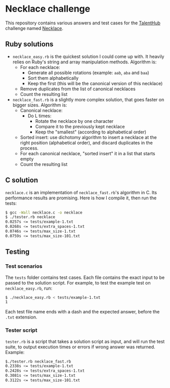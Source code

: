 # Necklace challenge

This repository contains various answers and test cases for the [TalentHub](https://talenthub.jp) challenge named [Necklace](https://talenthub.jp/coding_test/show/6).

## Ruby solutions

- `necklace_easy.rb` is the quickest solution I could come up with. It heavily
  relies on Ruby's string and array manipulation methods. Algorithm is:
  * For each necklace:
    * Generate all possible rotations (example: `aab`, `aba` and `baa`)
    * Sort them alphabetically
    * Keep the first (this will be the canonical version of this necklace)
  * Remove duplicates from the list of canonical necklaces
  * Count the resulting list
- `necklace_fast.rb` is a slightly more complex solution, that goes faster on
  bigger sizes. Algorithm is:
  * Canonical necklace:
    * Do L times:
      * Rotate the necklace by one character
      * Compare it to the previously kept necklace
      * Keep the "smallest" (according to alphabetical order)
  * Sorted insert: use dichotomy algorithm to insert a necklace at the right
    position (alphabetical order), and discard duplicates in the process.
  * For each canonical necklace, "sorted insert" it in a list that starts empty
  * Count the resulting list

## C solution

`necklace.c` is an implementation of `necklace_fast.rb`'s algorithm in C. Its
performance results are promising.
Here is how I compile it, then run the tests:

```sh
$ gcc -Wall necklace.c -o necklace
$ ./tester.rb necklace
0.0257s <= tests/example-1.txt
0.0268s <= tests/extra_spaces-1.txt
0.0746s <= tests/max_size-1.txt
0.0759s <= tests/max_size-101.txt
```

## Testing

### Test scenarios

The `tests` folder contains test cases. Each file contains the exact input to be
passed to the solution script. For example, to test the example test on
`necklace_easy.rb`, run:

```sh
$ ./necklace_easy.rb < tests/example-1.txt
1
```

Each test file name ends with a dash and the expected answer, before the `.txt`
extension.

### Tester script

`tester.rb` is a script that takes a solution script as input, and will run the
test suite, to output execution times or errors if wrong answer was returned.
Example:

```sh
$./tester.rb necklace_fast.rb
0.2338s <= tests/example-1.txt
0.2428s <= tests/extra_spaces-1.txt
0.3081s <= tests/max_size-1.txt
0.3122s <= tests/max_size-101.txt
```
